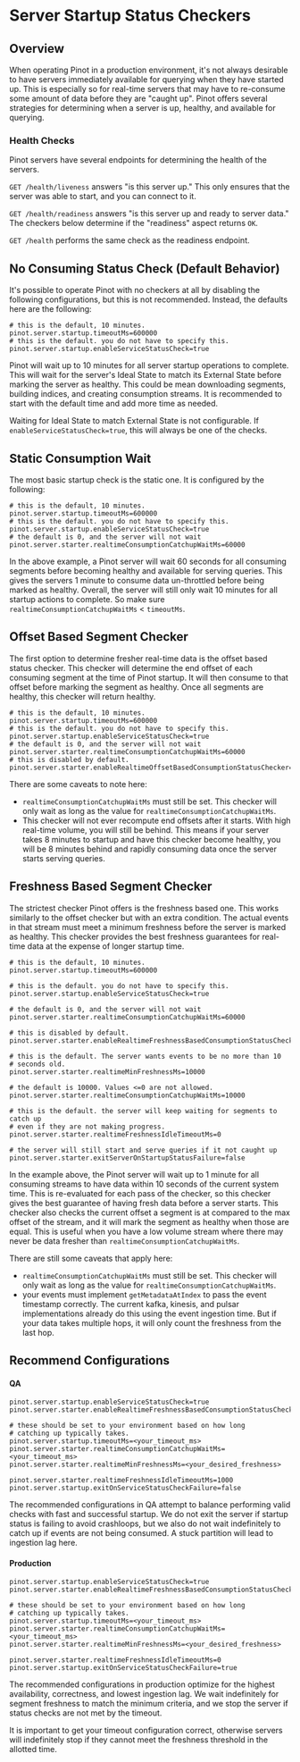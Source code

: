 # Server Startup Status Checkers

## Overview

When operating Pinot in a production environment, it's not always desirable to have servers immediately available for querying when they have started up. This is especially so for real-time servers that may have to re-consume some amount of data before they are "caught up". Pinot offers several strategies for determining when a server is up, healthy, and available for querying.

### Health Checks

Pinot servers have several endpoints for determining the health of the servers.

`GET /health/liveness` answers "is this server up." This only ensures that the server was able to start, and you can connect to it.

`GET /health/readiness` answers "is this server up and ready to server data." The checkers below determine if the "readiness" aspect returns `OK`.

`GET /health` performs the same check as the readiness endpoint.

## No Consuming Status Check (Default Behavior)

It's possible to operate Pinot with no checkers at all by disabling the following configurations, but this is not recommended. Instead, the defaults here are the following:

```
# this is the default, 10 minutes.
pinot.server.startup.timeoutMs=600000
# this is the default. you do not have to specify this.
pinot.server.startup.enableServiceStatusCheck=true
```

Pinot will wait up to 10 minutes for all server startup operations to complete. This will wait for the server's Ideal State to match its External State before marking the server as healthy. This could be mean downloading segments, building indices, and creating consumption streams. It is recommended to start with the default time and add more time as needed.

Waiting for Ideal State to match External State is not configurable. If `enableServiceStatusCheck=true`, this will always be one of the checks.

## Static Consumption Wait

The most basic startup check is the static one. It is configured by the following:

```
# this is the default, 10 minutes.
pinot.server.startup.timeoutMs=600000
# this is the default. you do not have to specify this.
pinot.server.startup.enableServiceStatusCheck=true
# the default is 0, and the server will not wait
pinot.server.starter.realtimeConsumptionCatchupWaitMs=60000
```

In the above example, a Pinot server will wait 60 seconds for all consuming segments before becoming healthy and available for serving queries. This gives the servers 1 minute to consume data un-throttled before being marked as healthy. Overall, the server will still only wait 10 minutes for all startup actions to complete. So make sure `realtimeConsumptionCatchupWaitMs` < `timeoutMs`.

## Offset Based Segment Checker

The first option to determine fresher real-time data is the offset based status checker. This checker will determine the end offset of each consuming segment at the time of Pinot startup. It will then consume to that offset before marking the segment as healthy. Once all segments are healthy, this checker will return healthy.

```
# this is the default, 10 minutes.
pinot.server.startup.timeoutMs=600000
# this is the default. you do not have to specify this.
pinot.server.startup.enableServiceStatusCheck=true
# the default is 0, and the server will not wait
pinot.server.starter.realtimeConsumptionCatchupWaitMs=60000
# this is disabled by default.
pinot.server.starter.enableRealtimeOffsetBasedConsumptionStatusChecker=true
```

There are some caveats to note here:

* `realtimeConsumptionCatchupWaitMs` must still be set. This checker will only wait as long as the value for `realtimeConsumptionCatchupWaitMs`.
* This checker will not ever recompute end offsets after it starts. With high real-time volume, you will still be behind. This means if your server takes 8 minutes to startup and have this checker become healthy, you will be 8 minutes behind and rapidly consuming data once the server starts serving queries.

## Freshness Based Segment Checker

The strictest checker Pinot offers is the freshness based one. This works similarly to the offset checker but with an extra condition. The actual events in that stream must meet a minimum freshness before the server is marked as healthy. This checker provides the best freshness guarantees for real-time data at the expense of longer startup time.

```
# this is the default, 10 minutes.
pinot.server.startup.timeoutMs=600000

# this is the default. you do not have to specify this.
pinot.server.startup.enableServiceStatusCheck=true

# the default is 0, and the server will not wait
pinot.server.starter.realtimeConsumptionCatchupWaitMs=60000

# this is disabled by default.
pinot.server.starter.enableRealtimeFreshnessBasedConsumptionStatusChecker=true

# this is the default. The server wants events to be no more than 10
# seconds old.
pinot.server.starter.realtimeMinFreshnessMs=10000

# the default is 10000. Values <=0 are not allowed.
pinot.server.starter.realtimeConsumptionCatchupWaitMs=10000

# this is the default. the server will keep waiting for segments to catch up
# even if they are not making progress.
pinot.server.starter.realtimeFreshnessIdleTimeoutMs=0

# the server will still start and serve queries if it not caught up
pinot.server.starter.exitServerOnStartupStatusFailure=false
```

In the example above, the Pinot server will wait up to 1 minute for all consuming streams to have data within 10 seconds of the current system time. This is re-evaluated for each pass of the checker, so this checker gives the best guarantee of having fresh data before a server starts. This checker also checks the current offset a segment is at compared to the max offset of the stream, and it will mark the segment as healthy when those are equal. This is useful when you have a low volume stream where there may never be data fresher than `realtimeConsumptionCatchupWaitMs`.

There are still some caveats that apply here:

* `realtimeConsumptionCatchupWaitMs` must still be set. This checker will only wait as long as the value for `realtimeConsumptionCatchupWaitMs`.
* your events must implement `getMetadataAtIndex` to pass the event timestamp correctly. The current kafka, kinesis, and pulsar implementations already do this using the event ingestion time. But if your data takes multiple hops, it will only count the freshness from the last hop.

## Recommend Configurations

#### QA

```
pinot.server.startup.enableServiceStatusCheck=true
pinot.server.starter.enableRealtimeFreshnessBasedConsumptionStatusChecker=true

# these should be set to your environment based on how long
# catching up typically takes.
pinot.server.startup.timeoutMs=<your_timeout_ms>
pinot.server.starter.realtimeConsumptionCatchupWaitMs=<your_timeout_ms>
pinot.server.starter.realtimeMinFreshnessMs=<your_desired_freshness>

pinot.server.starter.realtimeFreshnessIdleTimeoutMs=1000
pinot.server.startup.exitOnServiceStatusCheckFailure=false
```

The recommended configurations in QA attempt to balance performing valid checks with fast and successful startup. We do not exit the server if startup status is failing to avoid crashloops, but we also do not wait indefinitely to catch up if events are not being consumed. A stuck partition will lead to ingestion lag here.

#### Production

```
pinot.server.startup.enableServiceStatusCheck=true
pinot.server.starter.enableRealtimeFreshnessBasedConsumptionStatusChecker=true

# these should be set to your environment based on how long
# catching up typically takes.
pinot.server.startup.timeoutMs=<your_timeout_ms>
pinot.server.starter.realtimeConsumptionCatchupWaitMs=<your_timeout_ms>
pinot.server.starter.realtimeMinFreshnessMs=<your_desired_freshness>

pinot.server.starter.realtimeFreshnessIdleTimeoutMs=0
pinot.server.startup.exitOnServiceStatusCheckFailure=true
```

The recommended configurations in production optimize for the highest availability, correctness, and lowest ingestion lag. We wait indefinitely for segment freshness to match the minimum criteria, and we stop the server if status checks are not met by the timeout.

It is important to get your timeout configuration correct, otherwise servers will indefinitely stop if they cannot meet the freshness threshold in the allotted time.
